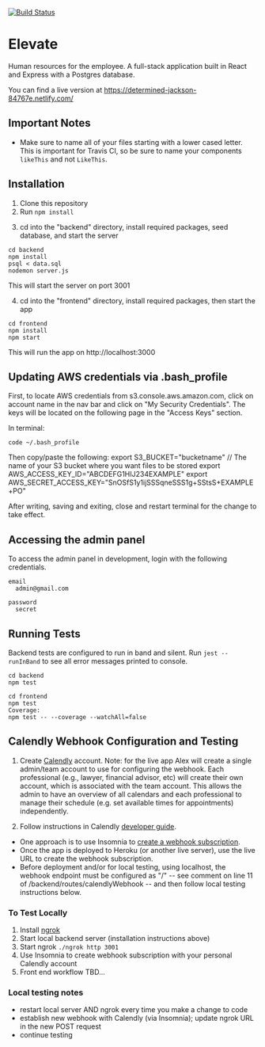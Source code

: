 [![Build Status](https://travis-ci.com/rithmschool/elevate.svg?token=Pxy3GeuzWCYvsNZiz4da&branch=master)](https://travis-ci.com/rithmschool/elevate)

# Elevate

Human resources for the employee. A full-stack application built in React and Express with a Postgres database.

You can find a live version at https://determined-jackson-84767e.netlify.com/

## Important Notes

- Make sure to name all of your files starting with a lower cased letter. This is important for Travis CI, so be sure to name your components `likeThis` and not `LikeThis`.

## Installation

1. Clone this repository
2. Run `npm install`

3) cd into the "backend" directory, install required packages, seed database, and start the server

```
cd backend
npm install
psql < data.sql
nodemon server.js
```

This will start the server on port 3001

4. cd into the "frontend" directory, install required packages, then start the app

```
cd frontend
npm install
npm start
```

This will run the app on http://localhost:3000

## Updating AWS credentials via .bash_profile

First, to locate AWS credentials from s3.console.aws.amazon.com, click on account name in the nav bar and click on "My Security Credentials". The keys will be located on the following page in the "Access Keys" section.

In terminal: 
```
code ~/.bash_profile
```

Then copy/paste the following:
export S3_BUCKET="bucketname" // The name of your S3 bucket where you want files to be stored
export AWS_ACCESS_KEY_ID="ABCDEFG1HIJ234EXAMPLE"
export AWS_SECRET_ACCESS_KEY="SnOSfS1y1ijSSSqneSSS1g+SStsS+EXAMPLE+PO"

After writing, saving and exiting, close and restart terminal for the change to take effect.

## Accessing the admin panel

To access the admin panel in development, login with the following credentials.

```
email
  admin@gmail.com

password
  secret
```

## Running Tests

Backend tests are configured to run in band and silent. Run `jest --runInBand` to see all error messages printed to console.

```
cd backend
npm test

cd frontend
npm test
Coverage:
npm test -- --coverage --watchAll=false
```

## Calendly Webhook Configuration and Testing

1. Create [Calendly](https://calendly.com/) account. Note: for the live app Alex will create a single admin/team account to use for configuring the webhook. Each professional (e.g., lawyer, financial advisor, etc) will create their own account, which is associated with the team account. This allows the admin to have an overview of all calendars and each professional to manage their schedule (e.g. set available times for appointments) independently.

2. Follow instructions in Calendly [developer guide](https://developer.calendly.com/).

- One approach is to use Insomnia to [create a webhook subscription](https://developer.calendly.com/docs/webhook-subscriptions).
- Once the app is deployed to Heroku (or another live server), use the live URL to create the webhook subscription.
- Before deployment and/or for local testing, using localhost, the webhook endpoint must be configured as "/" -- see comment on line 11 of /backend/routes/calendlyWebhook -- and then follow local testing instructions below.

### To Test Locally

1. Install [ngrok](https://ngrok.com/)
2. Start local backend server (installation instructions above)
3. Start ngrok `./ngrok http 3001`
4. Use Insomnia to create webhook subscription with your personal Calendly account
5. Front end workflow TBD...

### Local testing notes

- restart local server AND ngrok every time you make a change to code
- establish new webhook with Calendly (via Insomnia); update ngrok URL in the new POST request
- continue testing
